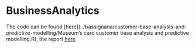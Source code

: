 # BusinessAnalytics
The code can be found [here](../bassignana/customer-base-analysis-and-predictive-modelling/Museum’s card customer base analysis and predictive modelling.R), the report [here](../bassignana/customer-base-analysis-and-predictive-modelling/)
